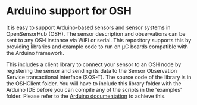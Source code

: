 # Arduino support for OSH

It is easy to support Arduino-based sensors and sensor systems in OpenSensorHub (OSH). The sensor description and observations can be sent to any OSH instance via WiFi or serial. This repository supports this by providing libraries and example code to run on µC boards compatible with the Arduino framework.

This includes a client library to connect your sensor to an OSH node by registering the sensor and sending its data to the Sensor Observation Service transactional interface (SOS-T). The source code of the library is in the OSHClient folder. You will have to include this library folder with the Arduino IDE before you can compile any of the scripts in the 'examples' folder. Please refer to the [Arduino documentation](https://www.arduino.cc/en/Guide/Libraries#toc4) to achieve this.
